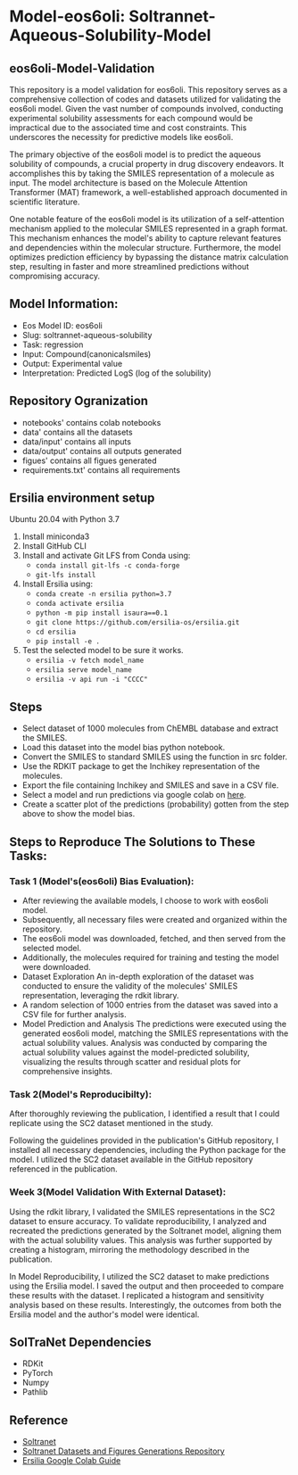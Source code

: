 # Model-eos6oli: Soltrannet-Aqueous-Solubility-Model


## eos6oli-Model-Validation

This repository is a model validation for eos6oli.
This repository serves as a comprehensive collection of codes and datasets utilized for validating the eos6oli model. Given the vast number of compounds involved, conducting experimental solubility assessments for each compound would be impractical due to the associated time and cost constraints. This underscores the necessity for predictive models like eos6oli.

The primary objective of the eos6oli model is to predict the aqueous solubility of compounds, a crucial property in drug discovery endeavors. It accomplishes this by taking the SMILES representation of a molecule as input. The model architecture is based on the Molecule Attention Transformer (MAT) framework, a well-established approach documented in scientific literature.

One notable feature of the eos6oli model is its utilization of a self-attention mechanism applied to the molecular SMILES represented in a graph format. This mechanism enhances the model's ability to capture relevant features and dependencies within the molecular structure. Furthermore, the model optimizes prediction efficiency by bypassing the distance matrix calculation step, resulting in faster and more streamlined predictions without compromising accuracy.

## Model Information:
- Eos Model ID: eos6oli
- Slug: soltrannet-aqueous-solubility
- Task: regression
- Input: Compound(canonicalsmiles)
- Output: Experimental value
- Interpretation: Predicted LogS (log of the solubility)


## Repository Ogranization
* notebooks' contains colab notebooks
* data' contains all the datasets
* data/input' contains all inputs
* data/output' contains all outputs generated
* figues' contains all figues generated
* requirements.txt' contains all requirements
  
## Ersilia environment setup

Ubuntu 20.04 with Python 3.7

1. Install miniconda3
2. Install GitHub CLI
3. Install and activate Git LFS from Conda using:
	- `conda install git-lfs -c conda-forge`
	- `git-lfs install`
4. Install Ersilia using:
	- `conda create -n ersilia python=3.7`
	- `conda activate ersilia`
	- `python -m pip install isaura==0.1`
	- `git clone https://github.com/ersilia-os/ersilia.git`
	- `cd ersilia`
	- `pip install -e .`
5. Test the selected model to be sure it works.
	- `ersilia -v fetch model_name`
	- `ersilia serve model_name`
	- `ersilia -v api run -i "CCCC"`

## Steps

- Select dataset of 1000 molecules from ChEMBL database and extract the SMILES.
- Load this dataset into the model bias python notebook.
- Convert the SMILES to standard SMILES using the function in src folder.
- Use the RDKIT package to get the Inchikey representation of the molecules.
- Export the file containing Inchikey and SMILES and save in a CSV file.
- Select a model and run predictions via google colab on [here](https://github.com/ersilia-os/ersilia/blob/master/notebooks/ersilia-on-colab.ipynb).
- Create a scatter plot of the predictions (probability) gotten from the step above to show the model bias.

## Steps to Reproduce The Solutions to These Tasks:

### Task 1 (Model's(eos6oli) Bias Evaluation):
* After reviewing the available models, I choose to work with eos6oli model.
* Subsequently, all necessary files were created and organized within the repository.
* The eos6oli model was downloaded, fetched, and then served from the selected model.
* Additionally, the molecules required for training and testing the model were downloaded.
* Dataset Exploration
  An in-depth exploration of the dataset was conducted to ensure the validity of the molecules' SMILES representation, leveraging the     rdkit library.
* A random selection of 1000 entries from the dataset was saved into a CSV file for further analysis.
* Model Prediction and Analysis
  The predictions were executed using the generated eos6oli model, matching the SMILES representations with the actual solubility         values.
  Analysis was conducted by comparing the actual solubility values against the model-predicted solubility, visualizing the results        through scatter and residual plots for comprehensive insights.

### Task 2(Model's Reproducibilty):

After thoroughly reviewing the publication, I identified a result that I could replicate using the SC2 dataset mentioned in the study.

Following the guidelines provided in the publication's GitHub repository, I installed all necessary dependencies, including the Python package for the model. I utilized the SC2 dataset available in the GitHub repository referenced in the publication.

### Week 3(Model Validation With External Dataset):
Using the rdkit library, I validated the SMILES representations in the SC2 dataset to ensure accuracy. To validate reproducibility, I analyzed and recreated the predictions generated by the Soltranet model, aligning them with the actual solubility values. This analysis was further supported by creating a histogram, mirroring the methodology described in the publication.

In Model Reproducibility, I utilized the SC2 dataset to make predictions using the Ersilia model. I saved the output and then proceeded to compare these results with the dataset. I replicated a histogram and sensitivity analysis based on these results. Interestingly, the outcomes from both the Ersilia model and the author's model were identical.

## SolTraNet Dependencies
* RDKit
* PyTorch
* Numpy
* Pathlib

## Reference 
* [Soltranet](https://github.com/gnina/SolTranNet)
* [Soltranet Datasets and Figures Generations Repository](https://github.com/francoep/SolTranNet_paper)
* [Ersilia Google Colab Guide](https://github.com/ersilia-os/ersilia/blob/master/notebooks/ersilia-on-colab.ipynb)


